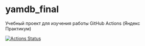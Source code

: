 # yamdb_final
Учебный проект для изучения работы GitHub Actions (Яндекс Практикум)

<!-- ![workflow status](https://github.com/TatianaVKim/yamdb_final/actions/workflows/main.yml/badge.svg?event=push) -->

[![Actions Status](https://github.com/TatianaVKim/yamdb_final/workflows/Django-app%20workflow/badge.svg)](https://github.com/TatianaVKim/yamdb_final/actions)